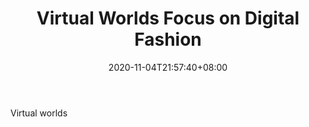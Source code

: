 ﻿---
title: "Virtual Worlds Focus on Digital Fashion"
date: 2020-11-04T21:57:40+08:00
lastmod: 2020-11-04T16:45:40+08:00
draft: false
authors: ["Blessed"]
description: "Virtual worlds"
featuredImage: "virtual-worlds-focus-on-digital-fashion.png"
tags: ["Virtual World","Play to Earn"]
categories: ["news"]
news: ["Virtual World"]
weight: 
lightgallery: true
pinned: false
recommend: false
recommend1: false
---

Virtual worlds

<!--more-->

